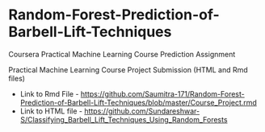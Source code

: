 # Random-Forest-Prediction-of-Barbell-Lift-Techniques
Coursera Practical Machine Learning Course Prediction Assignment

Practical Machine Learning Course Project Submission (HTML and Rmd files)  
 - Link to Rmd File - https://github.com/Saumitra-171/Random-Forest-Prediction-of-Barbell-Lift-Techniques/blob/master/Course_Project.rmd  
 - Link to HTML file - https://github.com/Sundareshwar-S/Classifying_Barbell_Lift_Techniques_Using_Random_Forests